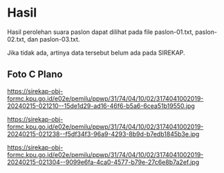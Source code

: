 # Hasil

Hasil perolehan suara paslon dapat dilihat pada file paslon-01.txt, paslon-02.txt, dan paslon-03.txt.

Jika tidak ada, artinya data tersebut belum ada pada SIREKAP.

## Foto C Plano

https://sirekap-obj-formc.kpu.go.id/e02e/pemilu/ppwp/31/74/04/10/02/3174041002019-20240215-021210--15de1d29-ad16-46f6-b5a6-6cea51b19550.jpg

https://sirekap-obj-formc.kpu.go.id/e02e/pemilu/ppwp/31/74/04/10/02/3174041002019-20240215-021238--f5df34f3-96a9-4293-8b9d-b7edb1845b3e.jpg

https://sirekap-obj-formc.kpu.go.id/e02e/pemilu/ppwp/31/74/04/10/02/3174041002019-20240215-021304--9099e6fa-4ca0-4577-b79e-27c6e8b7a2ef.jpg
